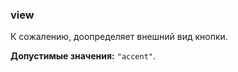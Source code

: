 ### view

К сожалению, доопределяет внешний вид кнопки.

<!-- props:start -->
**Допустимые значения:** `"accent"`.
<!-- props:end -->
